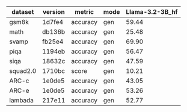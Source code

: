 | dataset | version | metric | mode | Llama-3.2-3B_hf |
|----- | ----- | ----- | ----- | -----|
| gsm8k | 1d7fe4 | accuracy | gen | 59.44 |
| math | db136b | accuracy | gen | 25.48 |
| svamp | fb25e4 | accuracy | gen | 69.90 |
| piqa | 1194eb | accuracy | gen | 56.47 |
| siqa | 18632c | accuracy | gen | 47.59 |
| squad2.0 | 1710bc | score | gen | 10.21 |
| ARC-c | 1e0de5 | accuracy | gen | 43.05 |
| ARC-e | 1e0de5 | accuracy | gen | 53.26 |
| lambada | 217e11 | accuracy | gen | 52.77 |
